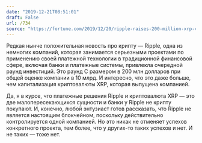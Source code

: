 ```yaml
---
date: "2019-12-21T08:51:01"
draft: False
url: /734
source: "https://fortune.com/2019/12/20/ripple-raises-200-million-xrp-cryptocurrency/"
---
```


Редкая нынче положительная новость про крипту — Ripple, одна из немногих компаний, которая занимается серьезными проектами по применению своей платежной технологии в традиционной финансовой сфере, включая банки и платежные системы, привлекла очередной раунд инвестиций. Это раунд C размером в 200 млн долларов при общей оценке компании в 10 млрд. И интересно, что это даже больше, чем капитализация криптовалюты XRP, которая выпущена компанией.

Да, я в курсе, что платежные решения Ripple и криптовалюта XRP — это две малопересекающихся сущности и банки у Ripple не крипту покупают. И, конечно, любой энтузиаст готов рассказать, что Ripple не является настоящим блокчейном, поскольку действительно контролируется одной компанией. Но это никак не отменяет успехов конкретного проекта, тем более, что у других-то таких успехов и нет. И не таких — тоже нет.
